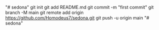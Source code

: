 "# sedona"  git init git add README.md git commit -m "first commit" git branch -M main git remote add origin https://github.com/Homodeus7/sedona.git git push -u origin main
"# sedona" 
